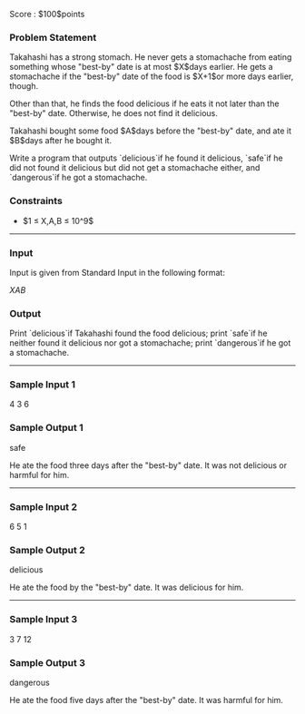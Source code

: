 
<div>

<span>

<span>

<p>
Score : $100$points
</p>

<div>

<section>

### **Problem Statement**

<p>
Takahashi has a strong stomach. He never gets a stomachache from eating something whose "best-by" date is at most $X$days earlier.
He gets a stomachache if the "best-by" date of the food is $X+1$or more days earlier, though.
</p>

<p>
Other than that, he finds the food delicious if he eats it not later than the "best-by" date. Otherwise, he does not find it delicious.
</p>

<p>
Takahashi bought some food $A$days before the "best-by" date, and ate it $B$days after he bought it.
</p>

<p>
Write a program that outputs `delicious`if he found it delicious, `safe`if he did not found it delicious but did not get a stomachache either, and `dangerous`if he got a stomachache.
</p>

</section>

</div>

<div>

<section>

### **Constraints**

<ul>

<li>
$1 ≤ X,A,B ≤ 10^9$
</li>

</ul>

</section>

</div>

---

<div>

<div>

<section>

### **Input**

<p>
Input is given from Standard Input in the following format:
</p>

<div>

$X$$A$$B$
</div>

</section>

</div>

<div>

<section>

### **Output**

<p>
Print `delicious`if Takahashi found the food delicious; print `safe`if he neither found it delicious nor got a stomachache; print `dangerous`if he got a stomachache.
</p>

</section>

</div>

</div>

---

<div>

<section>

### **Sample Input 1**

<div>

4 3 6

</div>

</section>

</div>

<div>

<section>

### **Sample Output 1**

<div>

safe

</div>

<p>
He ate the food three days after the "best-by" date. It was not delicious or harmful for him.
</p>

</section>

</div>

---

<div>

<section>

### **Sample Input 2**

<div>

6 5 1

</div>

</section>

</div>

<div>

<section>

### **Sample Output 2**

<div>

delicious

</div>

<p>
He ate the food by the "best-by" date. It was delicious for him.
</p>

</section>

</div>

---

<div>

<section>

### **Sample Input 3**

<div>

3 7 12

</div>

</section>

</div>

<div>

<section>

### **Sample Output 3**

<div>

dangerous

</div>

<p>
He ate the food five days after the "best-by" date. It was harmful for him.
</p>

</section>

</div>

</span>

</span>

</div>
